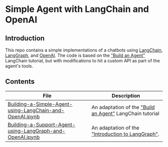 # Simple Agent with LangChain and OpenAI

## Introduction

This repo contains a simple implementations of a chatbots using [LangChain](https://www.langchain.com/), [LangGraph](https://github.com/langchain-ai/langgraph), and [OpenAI](https://openai.com/). The code is based on the ["Build an Agent"](https://python.langchain.com/v0.2/docs/tutorials/agents/) LangChain tutorial, but with modifications to hit a custom API as part of the agent's tools.

## Contents

| File | Description |
| ---- | ----------- |
| [Building-a-Simple-Agent-using-LangChain-and-OpenAI.ipynb](Building-a-Simple-Agent-using-LangChain-and-OpenAI.ipynb) | An adaptation of the ["Build an Agent"](https://python.langchain.com/v0.2/docs/tutorials/agents/) LangChain tutorial |
| [Building-a-Support-Agent-using-LangGraph-and-OpenAI.ipynb](Building-a-Support-Agent-using-LangGraph-and-OpenAI.ipynb) | An adaptation of the ["Introduction to LangGraph"](https://langchain-ai.github.io/langgraph/tutorials/introduction/). |
